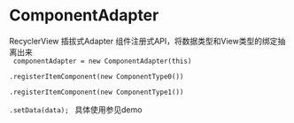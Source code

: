 # ComponentAdapter
RecyclerView 插拔式Adapter
组件注册式API，将数据类型和View类型的绑定抽离出来  
<code>
  componentAdapter = new ComponentAdapter(this)  
                .registerItemComponent(new ComponentType0())  
                .registerItemComponent(new ComponentType1())  
                .setData(data);
</code>
具体使用参见demo
